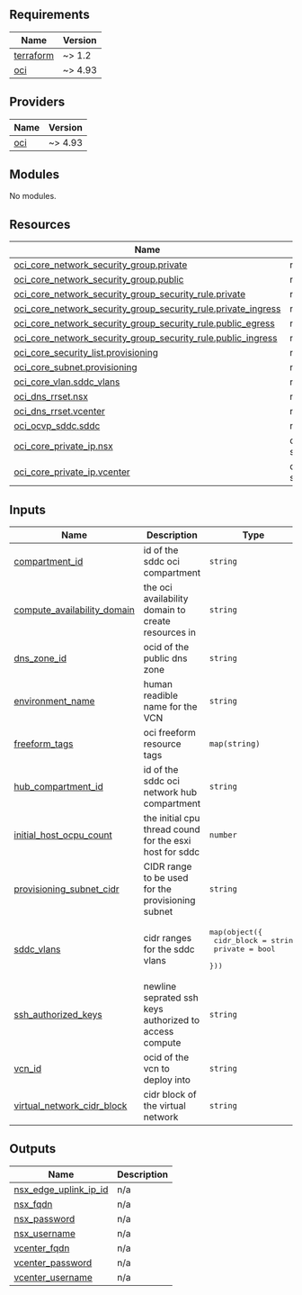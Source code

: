 ## Requirements

| Name | Version |
|------|---------|
| <a name="requirement_terraform"></a> [terraform](#requirement\_terraform) | ~> 1.2 |
| <a name="requirement_oci"></a> [oci](#requirement\_oci) | ~> 4.93 |

## Providers

| Name | Version |
|------|---------|
| <a name="provider_oci"></a> [oci](#provider\_oci) | ~> 4.93 |

## Modules

No modules.

## Resources

| Name | Type |
|------|------|
| [oci_core_network_security_group.private](https://registry.terraform.io/providers/oracle/oci/latest/docs/resources/core_network_security_group) | resource |
| [oci_core_network_security_group.public](https://registry.terraform.io/providers/oracle/oci/latest/docs/resources/core_network_security_group) | resource |
| [oci_core_network_security_group_security_rule.private](https://registry.terraform.io/providers/oracle/oci/latest/docs/resources/core_network_security_group_security_rule) | resource |
| [oci_core_network_security_group_security_rule.private_ingress](https://registry.terraform.io/providers/oracle/oci/latest/docs/resources/core_network_security_group_security_rule) | resource |
| [oci_core_network_security_group_security_rule.public_egress](https://registry.terraform.io/providers/oracle/oci/latest/docs/resources/core_network_security_group_security_rule) | resource |
| [oci_core_network_security_group_security_rule.public_ingress](https://registry.terraform.io/providers/oracle/oci/latest/docs/resources/core_network_security_group_security_rule) | resource |
| [oci_core_security_list.provisioning](https://registry.terraform.io/providers/oracle/oci/latest/docs/resources/core_security_list) | resource |
| [oci_core_subnet.provisioning](https://registry.terraform.io/providers/oracle/oci/latest/docs/resources/core_subnet) | resource |
| [oci_core_vlan.sddc_vlans](https://registry.terraform.io/providers/oracle/oci/latest/docs/resources/core_vlan) | resource |
| [oci_dns_rrset.nsx](https://registry.terraform.io/providers/oracle/oci/latest/docs/resources/dns_rrset) | resource |
| [oci_dns_rrset.vcenter](https://registry.terraform.io/providers/oracle/oci/latest/docs/resources/dns_rrset) | resource |
| [oci_ocvp_sddc.sddc](https://registry.terraform.io/providers/oracle/oci/latest/docs/resources/ocvp_sddc) | resource |
| [oci_core_private_ip.nsx](https://registry.terraform.io/providers/oracle/oci/latest/docs/data-sources/core_private_ip) | data source |
| [oci_core_private_ip.vcenter](https://registry.terraform.io/providers/oracle/oci/latest/docs/data-sources/core_private_ip) | data source |

## Inputs

| Name | Description | Type | Default | Required |
|------|-------------|------|---------|:--------:|
| <a name="input_compartment_id"></a> [compartment\_id](#input\_compartment\_id) | id of the sddc oci compartment | `string` | n/a | yes |
| <a name="input_compute_availability_domain"></a> [compute\_availability\_domain](#input\_compute\_availability\_domain) | the oci availability domain to create resources in | `string` | `"pbAP:ME-JEDDAH-1-AD-1"` | no |
| <a name="input_dns_zone_id"></a> [dns\_zone\_id](#input\_dns\_zone\_id) | ocid of the public dns zone | `string` | n/a | yes |
| <a name="input_environment_name"></a> [environment\_name](#input\_environment\_name) | human readible name for the VCN | `string` | n/a | yes |
| <a name="input_freeform_tags"></a> [freeform\_tags](#input\_freeform\_tags) | oci freeform resource tags | `map(string)` | `{}` | no |
| <a name="input_hub_compartment_id"></a> [hub\_compartment\_id](#input\_hub\_compartment\_id) | id of the sddc oci network hub compartment | `string` | n/a | yes |
| <a name="input_initial_host_ocpu_count"></a> [initial\_host\_ocpu\_count](#input\_initial\_host\_ocpu\_count) | the initial cpu thread cound for the esxi host for sddc | `number` | `32` | no |
| <a name="input_provisioning_subnet_cidr"></a> [provisioning\_subnet\_cidr](#input\_provisioning\_subnet\_cidr) | CIDR range to be used for the provisioning subnet | `string` | `null` | no |
| <a name="input_sddc_vlans"></a> [sddc\_vlans](#input\_sddc\_vlans) | cidr ranges for the sddc vlans | <pre>map(object({<br>    cidr_block = string<br>    private    = bool<br>  }))</pre> | n/a | yes |
| <a name="input_ssh_authorized_keys"></a> [ssh\_authorized\_keys](#input\_ssh\_authorized\_keys) | newline seprated ssh keys authorized to access compute | `string` | n/a | yes |
| <a name="input_vcn_id"></a> [vcn\_id](#input\_vcn\_id) | ocid of the vcn to deploy into | `string` | n/a | yes |
| <a name="input_virtual_network_cidr_block"></a> [virtual\_network\_cidr\_block](#input\_virtual\_network\_cidr\_block) | cidr block of the virtual network | `string` | n/a | yes |

## Outputs

| Name | Description |
|------|-------------|
| <a name="output_nsx_edge_uplink_ip_id"></a> [nsx\_edge\_uplink\_ip\_id](#output\_nsx\_edge\_uplink\_ip\_id) | n/a |
| <a name="output_nsx_fqdn"></a> [nsx\_fqdn](#output\_nsx\_fqdn) | n/a |
| <a name="output_nsx_password"></a> [nsx\_password](#output\_nsx\_password) | n/a |
| <a name="output_nsx_username"></a> [nsx\_username](#output\_nsx\_username) | n/a |
| <a name="output_vcenter_fqdn"></a> [vcenter\_fqdn](#output\_vcenter\_fqdn) | n/a |
| <a name="output_vcenter_password"></a> [vcenter\_password](#output\_vcenter\_password) | n/a |
| <a name="output_vcenter_username"></a> [vcenter\_username](#output\_vcenter\_username) | n/a |
